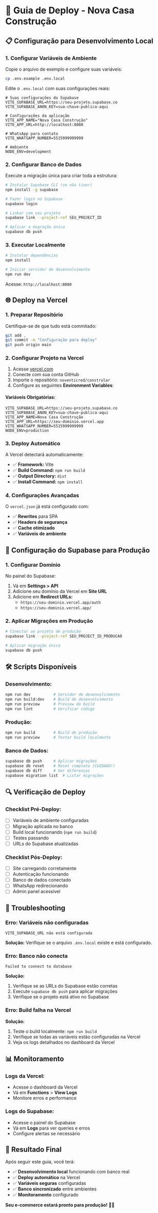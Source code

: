 # 🚀 Guia de Deploy - Nova Casa Construção

## 📋 Configuração para Desenvolvimento Local

### 1. **Configurar Variáveis de Ambiente**

Copie o arquivo de exemplo e configure suas variáveis:

```bash
cp .env.example .env.local
```

Edite o `.env.local` com suas configurações reais:

```env
# Suas configurações do Supabase
VITE_SUPABASE_URL=https://seu-projeto.supabase.co
VITE_SUPABASE_ANON_KEY=sua-chave-publica-aqui

# Configurações da aplicação
VITE_APP_NAME="Nova Casa Construção"
VITE_APP_URL=http://localhost:8080

# WhatsApp para contato
VITE_WHATSAPP_NUMBER=5515999999999

# Ambiente
NODE_ENV=development
```

### 2. **Configurar Banco de Dados**

Execute a migração única para criar toda a estrutura:

```bash
# Instalar Supabase CLI (se não tiver)
npm install -g supabase

# Fazer login no Supabase
supabase login

# Linkar com seu projeto
supabase link --project-ref SEU_PROJECT_ID

# Aplicar a migração única
supabase db push
```

### 3. **Executar Localmente**

```bash
# Instalar dependências
npm install

# Iniciar servidor de desenvolvimento
npm run dev
```

Acesse: `http://localhost:8080`

## 🌐 Deploy na Vercel

### 1. **Preparar Repositório**

Certifique-se de que tudo está commitado:

```bash
git add .
git commit -m "Configuração para deploy"
git push origin main
```

### 2. **Configurar Projeto na Vercel**

1. Acesse [vercel.com](https://vercel.com)
2. Conecte com sua conta GitHub
3. Importe o repositório: `noventicred/constrular`
4. Configure as seguintes **Environment Variables**:

#### **Variáveis Obrigatórias:**

```env
VITE_SUPABASE_URL=https://seu-projeto.supabase.co
VITE_SUPABASE_ANON_KEY=sua-chave-publica-aqui
VITE_APP_NAME=Nova Casa Construção
VITE_APP_URL=https://seu-dominio.vercel.app
VITE_WHATSAPP_NUMBER=5515999999999
NODE_ENV=production
```

### 3. **Deploy Automático**

A Vercel detectará automaticamente:
- ✅ **Framework:** Vite
- ✅ **Build Command:** `npm run build`
- ✅ **Output Directory:** `dist`
- ✅ **Install Command:** `npm install`

### 4. **Configurações Avançadas**

O `vercel.json` já está configurado com:
- ✅ **Rewrites** para SPA
- ✅ **Headers de segurança**
- ✅ **Cache otimizado**
- ✅ **Variáveis de ambiente**

## 🔧 Configuração do Supabase para Produção

### 1. **Configurar Domínio**

No painel do Supabase:
1. Vá em **Settings > API**
2. Adicione seu domínio da Vercel em **Site URL**
3. Adicione em **Redirect URLs:**
   - `https://seu-dominio.vercel.app/auth`
   - `https://seu-dominio.vercel.app/`

### 2. **Aplicar Migrações em Produção**

```bash
# Conectar ao projeto de produção
supabase link --project-ref SEU_PROJECT_ID_PRODUCAO

# Aplicar migração única
supabase db push
```

## 🛠️ Scripts Disponíveis

### **Desenvolvimento:**
```bash
npm run dev          # Servidor de desenvolvimento
npm run build:dev    # Build de desenvolvimento
npm run preview      # Preview do build
npm run lint         # Verificar código
```

### **Produção:**
```bash
npm run build        # Build de produção
npm run preview      # Testar build localmente
```

### **Banco de Dados:**
```bash
supabase db push     # Aplicar migrações
supabase db reset    # Reset completo (CUIDADO!)
supabase db diff     # Ver diferenças
supabase migration list  # Listar migrações
```

## 🔍 Verificação de Deploy

### **Checklist Pré-Deploy:**
- [ ] Variáveis de ambiente configuradas
- [ ] Migração aplicada no banco
- [ ] Build local funcionando (`npm run build`)
- [ ] Testes passando
- [ ] URLs do Supabase atualizadas

### **Checklist Pós-Deploy:**
- [ ] Site carregando corretamente
- [ ] Autenticação funcionando
- [ ] Banco de dados conectado
- [ ] WhatsApp redirecionando
- [ ] Admin panel acessível

## 🚨 Troubleshooting

### **Erro: Variáveis não configuradas**
```
VITE_SUPABASE_URL não está configurada
```
**Solução:** Verifique se o arquivo `.env.local` existe e está configurado.

### **Erro: Banco não conecta**
```
Failed to connect to database
```
**Solução:** 
1. Verifique se as URLs do Supabase estão corretas
2. Execute `supabase db push` para aplicar migrações
3. Verifique se o projeto está ativo no Supabase

### **Erro: Build falha na Vercel**
**Solução:**
1. Teste o build localmente: `npm run build`
2. Verifique se todas as variáveis estão configuradas na Vercel
3. Veja os logs detalhados no dashboard da Vercel

## 📊 Monitoramento

### **Logs da Vercel:**
- Acesse o dashboard da Vercel
- Vá em **Functions** > **View Logs**
- Monitore erros e performance

### **Logs do Supabase:**
- Acesse o painel do Supabase
- Vá em **Logs** para ver queries e erros
- Configure alertas se necessário

## 🎯 Resultado Final

Após seguir este guia, você terá:
- ✅ **Desenvolvimento local** funcionando com banco real
- ✅ **Deploy automático** na Vercel
- ✅ **Variáveis seguras** configuradas
- ✅ **Banco sincronizado** entre ambientes
- ✅ **Monitoramento** configurado

**Seu e-commerce estará pronto para produção!** 🛒✨
